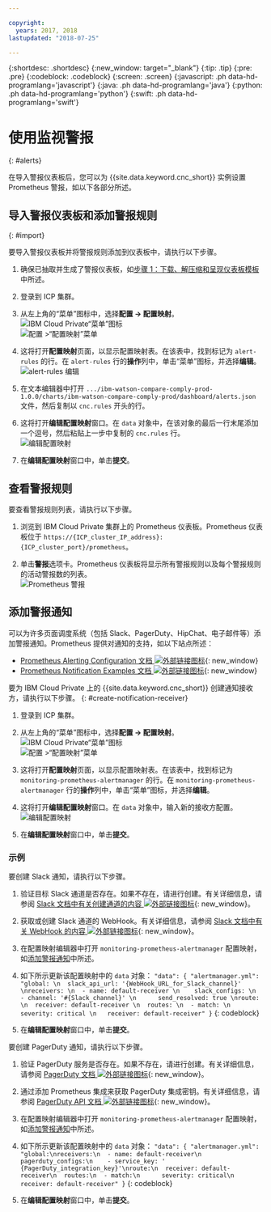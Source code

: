 ```yaml
---

copyright:
  years: 2017, 2018
lastupdated: "2018-07-25"

---
```


{:shortdesc: .shortdesc}
{:new_window: target="_blank"}
{:tip: .tip}
{:pre: .pre}
{:codeblock: .codeblock}
{:screen: .screen}
{:javascript: .ph data-hd-programlang='javascript'}
{:java: .ph data-hd-programlang='java'}
{:python: .ph data-hd-programlang='python'}
{:swift: .ph data-hd-programlang='swift'}

# 使用监视警报
{: #alerts}

在导入警报仪表板后，您可以为 {{site.data.keyword.cnc_short}} 实例设置 Prometheus 警报，如以下各部分所述。

## 导入警报仪表板和添加警报规则
{: #import}

要导入警报仪表板并将警报规则添加到仪表板中，请执行以下步骤。

  1. 确保已抽取并生成了警报仪表板，如[步骤 1：下载、解压缩和呈现仪表板模板](/docs/services/compare-and-comply/monitor.html#monitor)中所述。

  1. 登录到 ICP 集群。

  1. 从左上角的“菜单”图标中，选择**配置 -> 配置映射**。
      ![IBM Cloud Private“菜单”图标](images/icp-menu.png)<br />
      ![配置 >“配置映射”菜单](images/configmaps.png)

  1. 这将打开**配置映射**页面，以显示配置映射表。在该表中，找到标记为 `alert-rules` 的行。在 `alert-rules` 行的**操作**列中，单击“菜单”图标，并选择**编辑**。
     ![alert-rules 编辑](images/configmaps-page.png)

  1. 在文本编辑器中打开 `.../ibm-watson-compare-comply-prod-1.0.0/charts/ibm-watson-compare-comply-prod/dashboard/alerts.json` 文件，然后复制以 `cnc.rules` 开头的行。

  1. 这将打开**编辑配置映射**窗口。在 `data` 对象中，在该对象的最后一行末尾添加一个逗号，然后粘贴上一步中复制的 `cnc.rules` 行。<br />
     ![编辑配置映射](images/edit-configmap.png)

  1. 在**编辑配置映射**窗口中，单击**提交**。

## 查看警报规则

要查看警报规则列表，请执行以下步骤。

  1. 浏览到 IBM Cloud Private 集群上的 Prometheus 仪表板。Prometheus 仪表板位于 `https://{ICP_cluster_IP_address}:{ICP_cluster_port}/prometheus`。

  1. 单击**警报**选项卡。Prometheus 仪表板将显示所有警报规则以及每个警报规则的活动警报数的列表。<br />
    ![Prometheus 警报](images/prometheus-dboard.png)

## 添加警报通知

可以为许多页面调度系统（包括 Slack、PagerDuty、HipChat、电子邮件等）添加警报通知。Prometheus 提供对通知的支持，如以下站点所述：

 - [Prometheus Alerting Configuration 文档 ![外部链接图标](../../icons/launch-glyph.svg "外部链接图标")](https://prometheus.io/docs/alerting/configuration/){: new_window}
 - [Prometheus Notification Examples 文档 ![外部链接图标](../../icons/launch-glyph.svg "外部链接图标")](https://prometheus.io/docs/alerting/notification_examples/){: new_window}

要为 IBM Cloud Private 上的 {{site.data.keyword.cnc_short}} 创建通知接收方，请执行以下步骤。
{: #create-notification-receiver}

  1. 登录到 ICP 集群。

  1. 从左上角的“菜单”图标中，选择**配置 -> 配置映射**。<br />
      ![IBM Cloud Private“菜单”图标](images/icp-menu.png) <br />
      ![配置 >“配置映射”菜单](images/configmaps.png)

  1. 这将打开**配置映射**页面，以显示配置映射表。在该表中，找到标记为 `monitoring-prometheus-alertmanager` 的行。在 `monitoring-prometheus-alertmanager` 行的**操作**列中，单击“菜单”图标，并选择**编辑**。

  1. 这将打开**编辑配置映射**窗口。在 `data` 对象中，输入新的接收方配置。
     ![编辑配置映射](images/prom-alert-edit.png)

  1. 在**编辑配置映射**窗口中，单击**提交**。

### 示例

要创建 Slack 通知，请执行以下步骤。

  1. 验证目标 Slack 通道是否存在。如果不存在，请进行创建。有关详细信息，请参阅 [Slack 文档中有关创建通道的内容 ![外部链接图标](../../icons/launch-glyph.svg "外部链接图标")](https://get.slack.help/hc/en-us/articles/201402297-Create-a-channel){: new_window}。

  1. 获取或创建 Slack 通道的 WebHook。有关详细信息，请参阅 [Slack 文档中有关 WebHook 的内容 ![外部链接图标](../../icons/launch-glyph.svg "外部链接图标")](https://get.slack.help/hc/en-us/articles/115005265063-Incoming-WebHooks-for-Slack){: new_window}。

  1. 在配置映射编辑器中打开 `monitoring-prometheus-alertmanager` 配置映射，如[添加警报通知](#create-notification-receiver)中所述。

  1. 如下所示更新该配置映射中的 `data` 对象：
    ```
    "data": {
      "alertmanager.yml": "global: \n  slack_api_url: '{WebHook_URL_for_Slack_channel}' \nreceivers: \n  - name: default-receiver \n    slack_configs: \n    - channel: '#{Slack_channel}' \n      send_resolved: true \nroute: \n  receiver: default-receiver \n  routes: \n  - match: \n    severity: critical \n   receiver: default-receiver"
    }
    ```
    {: codeblock}

  1. 在**编辑配置映射**窗口中，单击**提交**。

要创建 PagerDuty 通知，请执行以下步骤。

  1. 验证 PagerDuty 服务是否存在。如果不存在，请进行创建。有关详细信息，请参阅 [PagerDuty 文档 ![外部链接图标](../../icons/launch-glyph.svg "外部链接图标")](https://v2.developer.pagerduty.com/docs){: new_window}。

  1. 通过添加 Prometheus 集成来获取 PagerDuty 集成密钥。有关详细信息，请参阅 [PagerDuty API 文档 ![外部链接图标](../../icons/launch-glyph.svg "外部链接图标")](https://v2.developer.pagerduty.com/docs/events-api){: new_window}。

  1. 在配置映射编辑器中打开 `monitoring-prometheus-alertmanager` 配置映射，如[添加警报通知](#create-notification-receiver)中所述。

  1. 如下所示更新该配置映射中的 `data` 对象：
    ```
    "data": {
      "alertmanager.yml": "global:\nreceivers:\n  - name: default-receiver\n    pagerduty_configs:\n    - service_key: ' {PagerDuty_integration_key}'\nroute:\n  receiver: default-receiver\n  routes:\n  - match:\n      severity: critical\n    receiver: default-receiver"
    }
    ```
    {: codeblock}

  1. 在**编辑配置映射**窗口中，单击**提交**。
  
